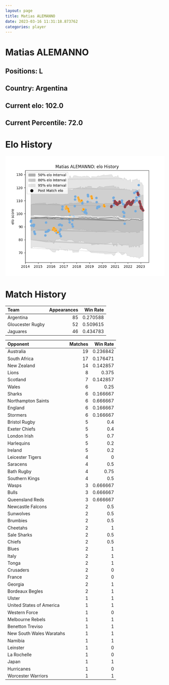 ```yaml
---  
layout: page  
title: Matias ALEMANNO  
date: 2023-03-16 11:31:18.873762  
categories: player  
---
```

# Matias ALEMANNO

## Positions: L

## Country: Argentina

## Current elo: 102.0

## Current Percentile: 72.0

# Elo History


![elo history](history_MatiasALEMANNO.png)
# Match History


| Team             |   Appearances |   Win Rate |
|:-----------------|--------------:|-----------:|
| Argentina        |            85 |   0.270588 |
| Gloucester Rugby |            52 |   0.509615 |
| Jaguares         |            46 |   0.434783 |

| Opponent                 |   Matches |   Win Rate |
|:-------------------------|----------:|-----------:|
| Australia                |        19 |   0.236842 |
| South Africa             |        17 |   0.176471 |
| New Zealand              |        14 |   0.142857 |
| Lions                    |         8 |   0.375    |
| Scotland                 |         7 |   0.142857 |
| Wales                    |         6 |   0.25     |
| Sharks                   |         6 |   0.166667 |
| Northampton Saints       |         6 |   0.666667 |
| England                  |         6 |   0.166667 |
| Stormers                 |         6 |   0.166667 |
| Bristol Rugby            |         5 |   0.4      |
| Exeter Chiefs            |         5 |   0.4      |
| London Irish             |         5 |   0.7      |
| Harlequins               |         5 |   0.2      |
| Ireland                  |         5 |   0.2      |
| Leicester Tigers         |         4 |   0        |
| Saracens                 |         4 |   0.5      |
| Bath Rugby               |         4 |   0.75     |
| Southern Kings           |         4 |   0.5      |
| Wasps                    |         3 |   0.666667 |
| Bulls                    |         3 |   0.666667 |
| Queensland Reds          |         3 |   0.666667 |
| Newcastle Falcons        |         2 |   0.5      |
| Sunwolves                |         2 |   0.5      |
| Brumbies                 |         2 |   0.5      |
| Cheetahs                 |         2 |   1        |
| Sale Sharks              |         2 |   0.5      |
| Chiefs                   |         2 |   0.5      |
| Blues                    |         2 |   1        |
| Italy                    |         2 |   1        |
| Tonga                    |         2 |   1        |
| Crusaders                |         2 |   0        |
| France                   |         2 |   0        |
| Georgia                  |         2 |   1        |
| Bordeaux Begles          |         2 |   1        |
| Ulster                   |         1 |   1        |
| United States of America |         1 |   1        |
| Western Force            |         1 |   0        |
| Melbourne Rebels         |         1 |   1        |
| Benetton Treviso         |         1 |   1        |
| New South Wales Waratahs |         1 |   1        |
| Namibia                  |         1 |   1        |
| Leinster                 |         1 |   0        |
| La Rochelle              |         1 |   0        |
| Japan                    |         1 |   1        |
| Hurricanes               |         1 |   0        |
| Worcester Warriors       |         1 |   1        |